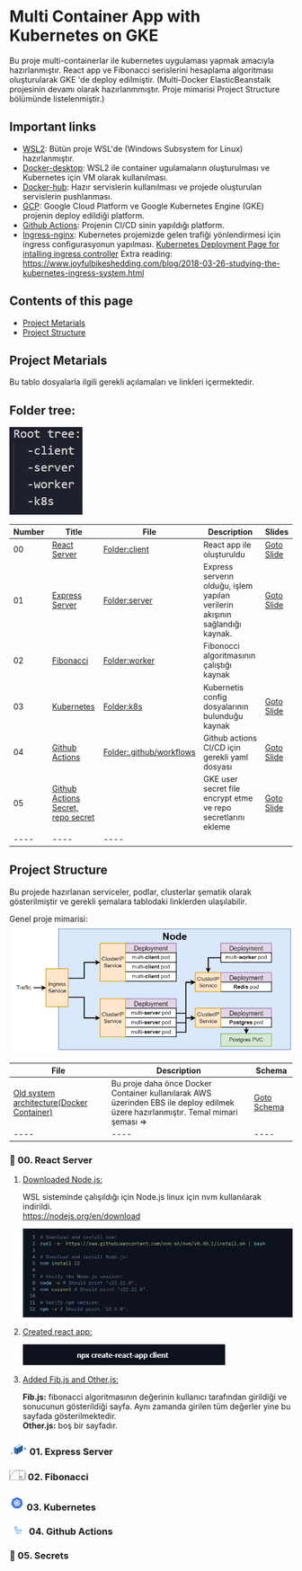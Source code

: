 # Multi Container App with Kubernetes on GKE
Bu proje multi-containerlar ile kubernetes uygulaması yapmak amacıyla hazırlanmıştır. React app ve Fibonacci serislerini hesaplama algoritması oluşturularak GKE 'de deploy edilmiştir. (Multi-Docker ElasticBeanstalk projesinin devamı olarak hazırlanmmıştır. Proje mimarisi Project Structure bölümünde listelenmiştir.)

## Important links
* [WSL2](https://learn.microsoft.com/en-us/windows/wsl/about): Bütün proje WSL'de (Windows Subsystem for Linux) hazırlanmıştır.
* [Docker-desktop](https://www.docker.com/products/docker-desktop/): WSL2 ile container ugulamaların oluşturulması ve Kubernetes için VM olarak kullanılması.
* [Docker-hub](https://hub.docker.com/): Hazır servislerin kullanılması ve projede oluşturulan servislerin pushlanması.
* [GCP](https://console.cloud.google.com): Google Cloud Platform ve Google Kubernetes Engine (GKE) projenin deploy edildiği platform.
* [Github Actions](https://github.com/ErcanKurtoglu/multi-k8s/actions): Projenin CI/CD sinin yapıldığı platform.
* [Ingress-nginx](https://github.com/kubernetes/ingress-nginx): Kubernetes projemizde gelen trafiği yönlendirmesi için ingress configurasyonun yapılması. [Kubernetes Deployment Page for intalling ingress controller](https://kubernetes.github.io/ingress-nginx/deploy/) Extra reading: https://www.joyfulbikeshedding.com/blog/2018-03-26-studying-the-kubernetes-ingress-system.html



## Contents of this page
- [Project Metarials](https://github.com/ErcanKurtoglu/multi-k8s#project-metarials)
- [Project Structure](https://github.com/ErcanKurtoglu/multi-k8s#project-structure)

## Project Metarials

Bu tablo dosyalarla ilgili gerekli açılamaları ve linkleri içermektedir.
 
## Folder tree:

![alt text](slides/img/{2B49491B-0FAD-4602-9259-48A0542DB1F9}.png)

| Number | Title | File | Description | Slides |
| -- | -- | -- | -- | -- |
| 00 | [React Server](https://github.com/ErcanKurtoglu/multi-k8s#-00-react-server) | [Folder:client](https://github.com/ErcanKurtoglu/multi-k8s/blob/master/client) | React app ile oluşturuldu | [Goto Slide](https://github.com/ErcanKurtoglu/multi-k8s/blob/master/slides/00_reactserver.pdf) |
| 01 | [Express Server](https://github.com/ErcanKurtoglu/multi-k8s#-01-express-server) | [Folder:server](https://github.com/ErcanKurtoglu/multi-k8s/blob/master/server) | Express serverın olduğu, işlem yapılan verilerin akışının sağlandığı kaynak. | [Goto Slide](https://github.com/ErcanKurtoglu/multi-k8s/blob/master/slides/01_expressserver.pdf) |
| 02 | [Fibonacci](https://github.com/ErcanKurtoglu/multi-k8s#-02-fibonacci) | [Folder:worker](https://github.com/ErcanKurtoglu/multi-k8s/blob/master/worker) | Fibonocci algoritmasının çalıştığı kaynak | |
| 03 | [Kubernetes](https://github.com/ErcanKurtoglu/multi-k8s#-03-kubernetes) | [Folder:k8s](https://github.com/ErcanKurtoglu/multi-k8s/blob/master/k8s) | Kubernetis config dosyalarının bulunduğu kaynak | [Goto Slide](https://github.com/ErcanKurtoglu/multi-k8s/blob/master/slides/03_kubernetes.pdf) |
| 04 | [Github Actions](https://github.com/ErcanKurtoglu/multi-k8s#-04-github-actions) | [Folder:.github/workflows](https://github.com/ErcanKurtoglu/multi-k8s/blob/master/.github/workflows) | Github actions CI/CD için gerekli yaml dosyası| [Goto Slide](https://github.com/ErcanKurtoglu/multi-k8s/blob/master/slides/04_githubactions.pdf) |
| 05 | [Github Actions Secret, repo secret](https://github.com/ErcanKurtoglu/multi-k8s#-05-github-actions-secret) |  | GKE user secret file encrypt etme ve repo secretlarını ekleme| [Goto Slide](https://github.com/ErcanKurtoglu/multi-k8s/blob/master/slides/05_secrets.pdf) |
|----|----|----|

## Project Structure
Bu projede hazırlanan serviceler, podlar, clusterlar şematik olarak gösterilmiştir ve gerekli şemalara tablodaki linklerden ulaşılabilir.

Genel proje mimarisi:
![alt text](slides/img/{24690D01-2BFD-443F-BB16-A770D9A86748}.png)


| File | Description | Schema |
| -- | -- | -- |
| [Old system architecture(Docker Container)](https://github.com/ErcanKurtoglu/multi-k8s/blob/master/service-account.json.gpg) | Bu proje daha önce Docker Container kullanılarak AWS üzerinden EBS ile deploy edilmek üzere hazırlanmıştır. Temal mimari şeması => | [Goto Schema](https://github.com/ErcanKurtoglu/multi-k8s/blob/master/slides/service-account.json.gpg) |
|----|----|----|

### 🔐 00. React Server

1. <u>Downloaded Node.js:</u> 

    WSL sisteminde çalışıldığı için Node.js linux için nvm kullanılarak indirildi.  
    https://nodejs.org/en/download

    ![alt text](slides/img/{95DDBAEA-E7A5-4F76-B917-16FC328E39A8}.png)

2. <u>Created react app:</u>

    ![alt text](slides/img/image.png)

3. <u>Added Fib.js and Other.js:</u> 

    **Fib.js:** fibonacci algoritmasının değerinin kullanıcı tarafından girildiği ve sonucunun gösterildiği sayfa. Aynı zamanda girilen tüm değerler yine bu sayfada gösterilmektedir.  
    **Other.js:** boş bir sayfadır.

### ![alt text](slides/img/o46jvwuf2.png) 01. Express Server

### ![alt text](slides/img/dhtnoalh.png) 02. Fibonacci

### ![alt text](slides/img/260p99kt2.png) 03. Kubernetes

### ![alt text](slides/img/fpa0rfwt2.png) 04. Github Actions

### 🔐 05. Secrets



